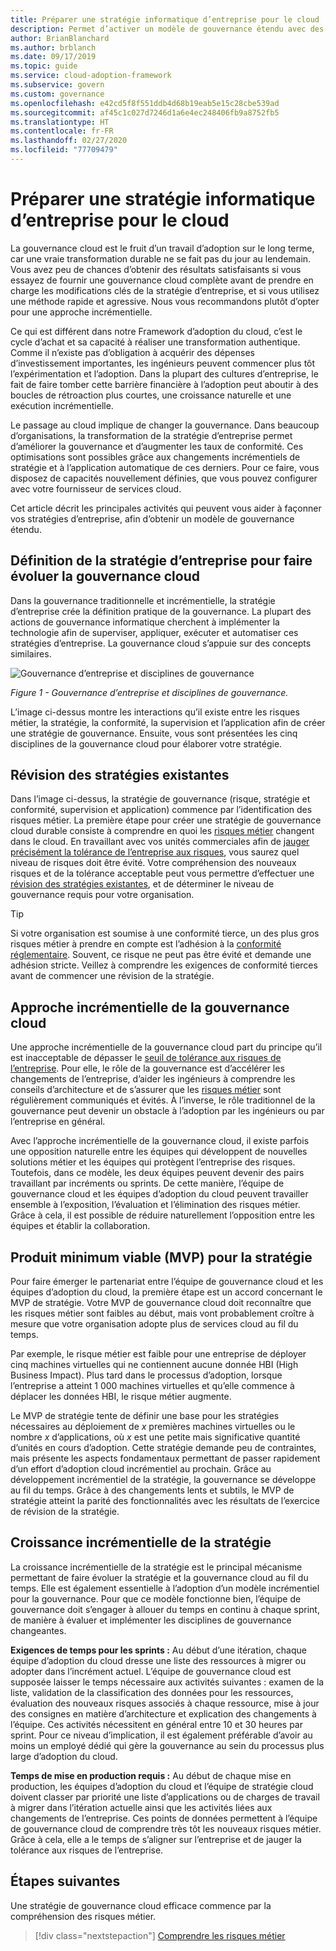```yaml
---
title: Préparer une stratégie informatique d’entreprise pour le cloud
description: Permet d’activer un modèle de gouvernance étendu avec des activités clés telles que les changements incrémentiels de la stratégie d’entreprise et l’application automatisée.
author: BrianBlanchard
ms.author: brblanch
ms.date: 09/17/2019
ms.topic: guide
ms.service: cloud-adoption-framework
ms.subservice: govern
ms.custom: governance
ms.openlocfilehash: e42cd5f8f551ddb4d68b19eab5e15c28cbe539ad
ms.sourcegitcommit: af45c1c027d7246d1a6e4ec248406fb9a8752fb5
ms.translationtype: HT
ms.contentlocale: fr-FR
ms.lasthandoff: 02/27/2020
ms.locfileid: "77709479"
---
```

<!-- markdownlint-disable MD026 -->

# <a name="prepare-corporate-it-policy-for-the-cloud"></a>Préparer une stratégie informatique d’entreprise pour le cloud

La gouvernance cloud est le fruit d’un travail d’adoption sur le long terme, car une vraie transformation durable ne se fait pas du jour au lendemain. Vous avez peu de chances d’obtenir des résultats satisfaisants si vous essayez de fournir une gouvernance cloud complète avant de prendre en charge les modifications clés de la stratégie d’entreprise, et si vous utilisez une méthode rapide et agressive. Nous vous recommandons plutôt d’opter pour une approche incrémentielle.

Ce qui est différent dans notre Framework d’adoption du cloud, c’est le cycle d’achat et sa capacité à réaliser une transformation authentique. Comme il n’existe pas d’obligation à acquérir des dépenses d’investissement importantes, les ingénieurs peuvent commencer plus tôt l’expérimentation et l’adoption. Dans la plupart des cultures d’entreprise, le fait de faire tomber cette barrière financière à l’adoption peut aboutir à des boucles de rétroaction plus courtes, une croissance naturelle et une exécution incrémentielle.

Le passage au cloud implique de changer la gouvernance. Dans beaucoup d’organisations, la transformation de la stratégie d’entreprise permet d’améliorer la gouvernance et d’augmenter les taux de conformité. Ces optimisations sont possibles grâce aux changements incrémentiels de stratégie et à l’application automatique de ces derniers. Pour ce faire, vous disposez de capacités nouvellement définies, que vous pouvez configurer avec votre fournisseur de services cloud.

Cet article décrit les principales activités qui peuvent vous aider à façonner vos stratégies d’entreprise, afin d’obtenir un modèle de gouvernance étendu.

## <a name="define-corporate-policy-to-mature-cloud-governance"></a>Définition de la stratégie d’entreprise pour faire évoluer la gouvernance cloud

Dans la gouvernance traditionnelle et incrémentielle, la stratégie d’entreprise crée la définition pratique de la gouvernance. La plupart des actions de gouvernance informatique cherchent à implémenter la technologie afin de superviser, appliquer, exécuter et automatiser ces stratégies d’entreprise. La gouvernance cloud s’appuie sur des concepts similaires.

![Gouvernance d’entreprise et disciplines de gouvernance](../../_images/operational-transformation-govern-highres.png)

*Figure 1 - Gouvernance d’entreprise et disciplines de gouvernance.*

L’image ci-dessus montre les interactions qu’il existe entre les risques métier, la stratégie, la conformité, la supervision et l’application afin de créer une stratégie de gouvernance. Ensuite, vous sont présentées les cinq disciplines de la gouvernance cloud pour élaborer votre stratégie.

## <a name="review-existing-policies"></a>Révision des stratégies existantes

Dans l’image ci-dessus, la stratégie de gouvernance (risque, stratégie et conformité, supervision et application) commence par l’identification des risques métier. La première étape pour créer une stratégie de gouvernance cloud durable consiste à comprendre en quoi les [risques métier](./business-risk.md) changent dans le cloud. En travaillant avec vos unités commerciales afin de [jauger précisément la tolérance de l’entreprise aux risques](./risk-tolerance.md), vous saurez quel niveau de risques doit être évité. Votre compréhension des nouveaux risques et de la tolérance acceptable peut vous permettre d’effectuer une [révision des stratégies existantes](./cloud-policy-review.md), et de déterminer le niveau de gouvernance requis pour votre organisation.

> [!TIP]
> Si votre organisation est soumise à une conformité tierce, un des plus gros risques métier à prendre en compte est l’adhésion à la [conformité réglementaire](./regulatory-compliance.md). Souvent, ce risque ne peut pas être évité et demande une adhésion stricte. Veillez à comprendre les exigences de conformité tierces avant de commencer une révision de la stratégie.

## <a name="an-incremental-approach-to-cloud-governance"></a>Approche incrémentielle de la gouvernance cloud

Une approche incrémentielle de la gouvernance cloud part du principe qu’il est inacceptable de dépasser le [seuil de tolérance aux risques de l’entreprise](./risk-tolerance.md). Pour elle, le rôle de la gouvernance est d’accélérer les changements de l’entreprise, d’aider les ingénieurs à comprendre les conseils d’architecture et de s’assurer que les [risques métier](./business-risk.md) sont régulièrement communiqués et évités. À l’inverse, le rôle traditionnel de la gouvernance peut devenir un obstacle à l’adoption par les ingénieurs ou par l’entreprise en général.

Avec l’approche incrémentielle de la gouvernance cloud, il existe parfois une opposition naturelle entre les équipes qui développent de nouvelles solutions métier et les équipes qui protègent l’entreprise des risques. Toutefois, dans ce modèle, les deux équipes peuvent devenir des pairs travaillant par incréments ou sprints. De cette manière, l’équipe de gouvernance cloud et les équipes d’adoption du cloud peuvent travailler ensemble à l’exposition, l’évaluation et l’élimination des risques métier. Grâce à cela, il est possible de réduire naturellement l’opposition entre les équipes et établir la collaboration.

## <a name="minimum-viable-product-mvp-for-policy"></a>Produit minimum viable (MVP) pour la stratégie

Pour faire émerger le partenariat entre l’équipe de gouvernance cloud et les équipes d’adoption du cloud, la première étape est un accord concernant le MVP de stratégie. Votre MVP de gouvernance cloud doit reconnaître que les risques métier sont faibles au début, mais vont probablement croître à mesure que votre organisation adopte plus de services cloud au fil du temps.

Par exemple, le risque métier est faible pour une entreprise de déployer cinq machines virtuelles qui ne contiennent aucune donnée HBI (High Business Impact). Plus tard dans le processus d’adoption, lorsque l’entreprise a atteint 1 000 machines virtuelles et qu’elle commence à déplacer les données HBI, le risque métier augmente.

Le MVP de stratégie tente de définir une base pour les stratégies nécessaires au déploiement de _x_ premières machines virtuelles ou le nombre _x_ d’applications, où _x_ est une petite mais significative quantité d’unités en cours d’adoption. Cette stratégie demande peu de contraintes, mais présente les aspects fondamentaux permettant de passer rapidement d’un effort d’adoption cloud incrémentiel au prochain. Grâce au développement incrémentiel de la stratégie, la gouvernance se développe au fil du temps. Grâce à des changements lents et subtils, le MVP de stratégie atteint la parité des fonctionnalités avec les résultats de l’exercice de révision de la stratégie.

## <a name="incremental-policy-growth"></a>Croissance incrémentielle de la stratégie

La croissance incrémentielle de la stratégie est le principal mécanisme permettant de faire évoluer la stratégie et la gouvernance cloud au fil du temps. Elle est également essentielle à l’adoption d’un modèle incrémentiel pour la gouvernance. Pour que ce modèle fonctionne bien, l’équipe de gouvernance doit s’engager à allouer du temps en continu à chaque sprint, de manière à évaluer et implémenter les disciplines de gouvernance changeantes.

**Exigences de temps pour les sprints :** Au début d’une itération, chaque équipe d’adoption du cloud dresse une liste des ressources à migrer ou adopter dans l’incrément actuel. L’équipe de gouvernance cloud est supposée laisser le temps nécessaire aux activités suivantes : examen de la liste, validation de la classification des données pour les ressources, évaluation des nouveaux risques associés à chaque ressource, mise à jour des consignes en matière d’architecture et explication des changements à l’équipe. Ces activités nécessitent en général entre 10 et 30 heures par sprint. Pour ce niveau d’implication, il est également préférable d’avoir au moins un employé dédié qui gère la gouvernance au sein du processus plus large d’adoption du cloud.

**Temps de mise en production requis :** Au début de chaque mise en production, les équipes d’adoption du cloud et l’équipe de stratégie cloud doivent classer par priorité une liste d’applications ou de charges de travail à migrer dans l’itération actuelle ainsi que les activités liées aux changements de l’entreprise. Ces points de données permettent à l’équipe de gouvernance cloud de comprendre très tôt les nouveaux risques métier. Grâce à cela, elle a le temps de s’aligner sur l’entreprise et de jauger la tolérance aux risques de l’entreprise.

## <a name="next-steps"></a>Étapes suivantes

Une stratégie de gouvernance cloud efficace commence par la compréhension des risques métier.

> [!div class="nextstepaction"]
> [Comprendre les risques métier](./business-risk.md)
